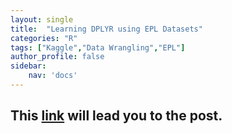 ```yaml
---
layout: single
title:  "Learning DPLYR using EPL Datasets"
categories: "R"
tags: ["Kaggle","Data Wrangling","EPL"]
author_profile: false
sidebar: 
    nav: 'docs'
---
```


## This [link](https://cheolminlee0907.netlify.app/post/2021-04-02-learning-dplyr-using-epl/) will lead you to the post.



